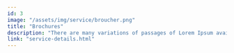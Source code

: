 ```yaml
---
id: 3
image: "/assets/img/service/broucher.png"
title: "Brochures"
description: "There are many variations of passages of Lorem Ipsum available, but the majority have suffered. There are many variations"
link: "service-details.html"
---
```

